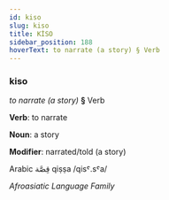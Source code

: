 ```yaml
---
id: kiso
slug: kiso
title: KİSO
sidebar_position: 188
hoverText: to narrate (a story) § Verb
---
```


### kiso

*to narrate (a story)* **§** Verb

**Verb**: to narrate

**Noun**: a story

**Modifier**: narrated/told (a story)

Arabic قِصَّة qiṣṣa /qisˤ.sˤa/

*Afroasiatic Language Family*